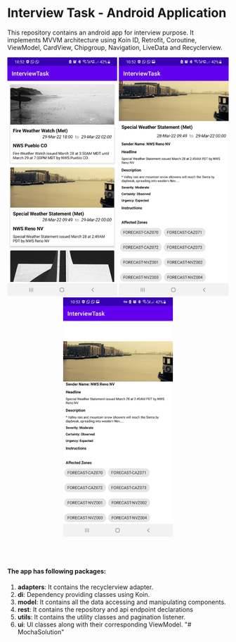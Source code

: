 # Interview Task - Android Application 

This repository contains an android app for interview purpose. It implements MVVM architecture using Koin ID, Retrofit, Coroutine, ViewModel, CardView, Chipgroup, Navigation, LiveData and Recyclerview.
<p align="center">
  <img src="HomeScreen.jpg" width="250"/>
  <img src="DetailsScreen.jpg" width="250"/>
  <img src="DragableImage.jpg" width="250"/>
</p>
<br>
<br>

#### The app has following packages:
1. **adapters**: It contains the recyclerview adapter.
2. **di**: Dependency providing classes using Koin.
3. **model**: It contains all the data accessing and manipulating components.
4. **rest**: It contains the repository and api endpoint declarations
5. **utils**: It contains the utility classes and pagination listener.
6. **ui**: UI classes along with their corresponding ViewModel.
"# MochaSolution" 
